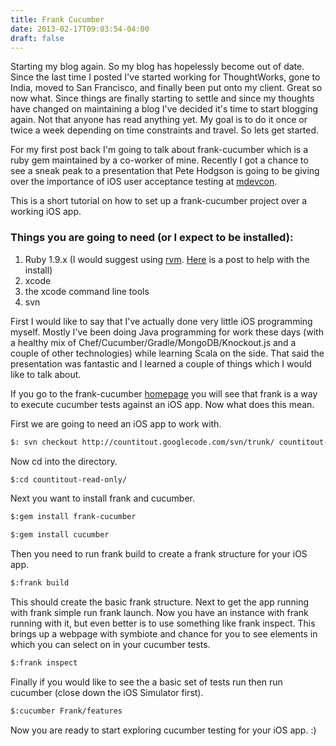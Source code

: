 ```yaml
---
title: Frank Cucumber
date: 2013-02-17T09:03:54-04:00
draft: false
---
```

Starting my blog again. So my blog has hopelessly become out of date. Since the last time I posted I've started working for ThoughtWorks, gone to India, moved to San Francisco, and finally been put onto my client. Great so now what. Since things are finally starting to settle and since my thoughts have changed on maintaining a blog I've decided it's time to start blogging again. Not that anyone has read anything yet. My goal is to do it once or twice a week depending on time constraints and travel. So lets get started.


For my first post back I'm going to talk about frank-cucumber which is a ruby gem maintained by a co-worker of mine. Recently I got a chance to see a sneak peak to a presentation that Pete Hodgson is going to be giving over the importance of iOS user acceptance testing at [mdevcon](http://www.mdevcon.com/).


This is a short tutorial on how to set up a frank-cucumber project over a working iOS app.

### Things you are going to need (or I expect to be installed):


1. Ruby 1.9.x  (I would suggest using [rvm](https://rvm.io/). [Here](http://stackoverflow.com/questions/3696564/how-to-update-ruby-to-1-9-x-on-mac) is a post to help with the install)
1. xcode 
1. the xcode command line tools
1. svn 

First I would like to say that I've actually done very little iOS programming myself. Mostly I've been doing Java programming for work these days (with a healthy mix of Chef/Cucumber/Gradle/MongoDB/Knockout.js and a couple of other technologies) while learning Scala on the side. That said the presentation was fantastic and I learned a couple of things which I would like to talk about.

If you go to the frank-cucumber [homepage](http://testingwithfrank.com/) you will see that frank is a way to execute cucumber tests against an iOS app. Now what does this mean.

First we are going to need an iOS app to work with.

```bash
$: svn checkout http://countitout.googlecode.com/svn/trunk/ countitout-read-only
```

Now cd into the directory.

```bash
$:cd countitout-read-only/
```

Next you want to install frank and cucumber.

```bash
$:gem install frank-cucumber

$:gem install cucumber
```

Then you need to run frank build to create a frank structure for your iOS app.

```bash
$:frank build
```

This should create the basic frank structure. Next to get the app running with frank simple run frank launch. Now you have an instance with frank running with it, but even better is to use something like frank inspect. This brings up a webpage with symbiote and chance for you to see elements in which you can select on in your cucumber tests.

```bash
$:frank inspect
```

Finally if you would like to see the a basic set of tests run then run cucumber (close down the iOS Simulator first).

```bash
$:cucumber Frank/features
```


Now you are ready to start exploring cucumber testing for your iOS app. :)